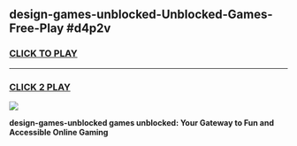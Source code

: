 
## design-games-unblocked-Unblocked-Games-Free-Play #d4p2v
<h3>
<a href="https://us.freeplayer.one?title=design-games-unblocked&ref=9M">CLICK TO PLAY</a></h3>
<hr>

<h3>
<a href="https://us.freeplayer.one?title=design-games-unblocked&ref=9M">CLICK 2 PLAY</a>
  
</h3>

<a href="https://us.freeplayer.one?title=design-games-unblocked&ref=9M"><img src="https://clearcache.store/games.png"></a>


**design-games-unblocked games unblocked: Your Gateway to Fun and Accessible Online Gaming**
